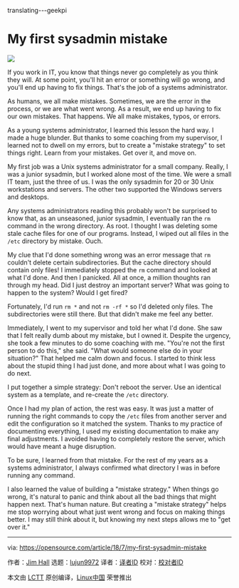 translating---geekpi

My first sysadmin mistake
======

![](https://opensource.com/sites/default/files/styles/image-full-size/public/lead-images/BUSINESS_mistakes.png?itok=dN0OoIl5)

If you work in IT, you know that things never go completely as you think they will. At some point, you'll hit an error or something will go wrong, and you'll end up having to fix things. That's the job of a systems administrator.

As humans, we all make mistakes. Sometimes, we are the error in the process, or we are what went wrong. As a result, we end up having to fix our own mistakes. That happens. We all make mistakes, typos, or errors.

As a young systems administrator, I learned this lesson the hard way. I made a huge blunder. But thanks to some coaching from my supervisor, I learned not to dwell on my errors, but to create a "mistake strategy" to set things right. Learn from your mistakes. Get over it, and move on.

My first job was a Unix systems administrator for a small company. Really, I was a junior sysadmin, but I worked alone most of the time. We were a small IT team, just the three of us. I was the only sysadmin for 20 or 30 Unix workstations and servers. The other two supported the Windows servers and desktops.

Any systems administrators reading this probably won't be surprised to know that, as an unseasoned, junior sysadmin, I eventually ran the `rm` command in the wrong directory. As root. I thought I was deleting some stale cache files for one of our programs. Instead, I wiped out all files in the `/etc` directory by mistake. Ouch.

My clue that I'd done something wrong was an error message that `rm` couldn't delete certain subdirectories. But the cache directory should contain only files! I immediately stopped the `rm` command and looked at what I'd done. And then I panicked. All at once, a million thoughts ran through my head. Did I just destroy an important server? What was going to happen to the system? Would I get fired?

Fortunately, I'd run `rm *` and not `rm -rf *` so I'd deleted only files. The subdirectories were still there. But that didn't make me feel any better.

Immediately, I went to my supervisor and told her what I'd done. She saw that I felt really dumb about my mistake, but I owned it. Despite the urgency, she took a few minutes to do some coaching with me. "You're not the first person to do this," she said. "What would someone else do in your situation?" That helped me calm down and focus. I started to think less about the stupid thing I had just done, and more about what I was going to do next.

I put together a simple strategy: Don't reboot the server. Use an identical system as a template, and re-create the `/etc` directory.

Once I had my plan of action, the rest was easy. It was just a matter of running the right commands to copy the `/etc` files from another server and edit the configuration so it matched the system. Thanks to my practice of documenting everything, I used my existing documentation to make any final adjustments. I avoided having to completely restore the server, which would have meant a huge disruption.

To be sure, I learned from that mistake. For the rest of my years as a systems administrator, I always confirmed what directory I was in before running any command.

I also learned the value of building a "mistake strategy." When things go wrong, it's natural to panic and think about all the bad things that might happen next. That's human nature. But creating a "mistake strategy" helps me stop worrying about what just went wrong and focus on making things better. I may still think about it, but knowing my next steps allows me to "get over it."


--------------------------------------------------------------------------------

via: https://opensource.com/article/18/7/my-first-sysadmin-mistake

作者：[Jim Hall][a]
选题：[lujun9972](https://github.com/lujun9972)
译者：[译者ID](https://github.com/译者ID)
校对：[校对者ID](https://github.com/校对者ID)

本文由 [LCTT](https://github.com/LCTT/TranslateProject) 原创编译，[Linux中国](https://linux.cn/) 荣誉推出

[a]:https://opensource.com/users/jim-hall
